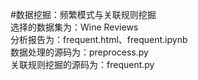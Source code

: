 #数据挖掘：频繁模式与关联规则挖掘  
选择的数据集为：Wine Reviews  
分析报告为：frequent.html、frequent.ipynb  
数据处理的源码为：preprocess.py  
关联规则挖掘的源码为：frequent.py  
